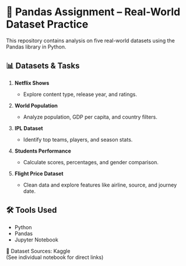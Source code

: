 # 🐼 Pandas Assignment – Real-World Dataset Practice

This repository contains analysis on five real-world datasets using the Pandas library in Python.

## 📊 Datasets & Tasks

1. **Netflix Shows**  
   - Explore content type, release year, and ratings.

2. **World Population**  
   - Analyze population, GDP per capita, and country filters.

3. **IPL Dataset**  
   - Identify top teams, players, and season stats.

4. **Students Performance**  
   - Calculate scores, percentages, and gender comparison.

5. **Flight Price Dataset**  
   - Clean data and explore features like airline, source, and journey date.

## 🛠️ Tools Used

- Python  
- Pandas  
- Jupyter Notebook

📁 Dataset Sources: Kaggle  
(See individual notebook for direct links)
